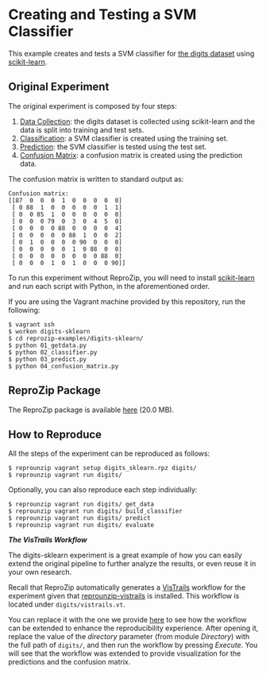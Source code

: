Creating and Testing a SVM Classifier
=====================================

This example creates and tests a SVM classifier for [the digits dataset](http://archive.ics.uci.edu/ml/datasets/Pen-Based+Recognition+of+Handwritten+Digits) using [scikit-learn](http://scikit-learn.org/).

Original Experiment
-------------------

The original experiment is composed by four steps:

1. [Data Collection](01_getdata.py): the digits dataset is collected using scikit-learn and the data is split into training and test sets.
2. [Classification](02_classifier.py): a SVM classifier is created using the training set.
3. [Prediction](03_predict.py): the SVM classifier is tested using the test set.
4. [Confusion Matrix](04_confusion_matrix.py): a confusion matrix is created using the prediction data.

The confusion matrix is written to standard output as:

    Confusion matrix:
    [[87  0  0  0  1  0  0  0  0  0]
     [ 0 88  1  0  0  0  0  0  1  1]
     [ 0  0 85  1  0  0  0  0  0  0]
     [ 0  0  0 79  0  3  0  4  5  0]
     [ 0  0  0  0 88  0  0  0  0  4]
     [ 0  0  0  0  0 88  1  0  0  2]
     [ 0  1  0  0  0  0 90  0  0  0]
     [ 0  0  0  0  0  1  0 88  0  0]
     [ 0  0  0  0  0  0  0  0 88  0]
     [ 0  0  0  1  0  1  0  0  0 90]]

To run this experiment without ReproZip, you will need to install [scikit-learn](http://scikit-learn.org/) and run each script with Python, in the aforementioned order.

If you are using the Vagrant machine provided by this repository, run the following:

    $ vagrant ssh
    $ workon digits-sklearn
    $ cd reprozip-examples/digits-sklearn/
    $ python 01_getdata.py
    $ python 02_classifier.py
    $ python 03_predict.py
    $ python 04_confusion_matrix.py

ReproZip Package
----------------

The ReproZip package is available [here](https://nyu.box.com/shared/static/2101vi9wb0md3vo3kra1xjft3unnznsu.rpz) (20.0 MB).

How to Reproduce
----------------

All the steps of the experiment can be reproduced as follows:

    $ reprounzip vagrant setup digits_sklearn.rpz digits/
    $ reprounzip vagrant run digits/

Optionally, you can also reproduce each step individually:

    $ reprounzip vagrant run digits/ get_data
    $ reprounzip vagrant run digits/ build_classifier
    $ reprounzip vagrant run digits/ predict
    $ reprounzip vagrant run digits/ evaluate
    
**_The VisTrails Workflow_**
    
The digits-sklearn experiment is a great example of how you can easily extend the original pipeline to further analyze the results, or even reuse it in your own research.

Recall that ReproZip automatically generates a [VisTrails](http://www.vistrails.org/) workflow for the experiment given that [reprounzip-vistrails](http://reprozip.readthedocs.org/en/stable/vistrails.html) is installed. This workflow is located under `digits/vistrails.vt`.

You can replace it with the one we provide [here](digits_sklearn.vt) to see how the workflow can be extended to enhance the reproducibility experience. After opening it, replace the value of the *directory* parameter (from module *Directory*) with the full path of `digits/`, and then run the workflow by pressing *Execute*. You will see that the workflow was extended to provide visualization for the predictions and the confusion matrix.
